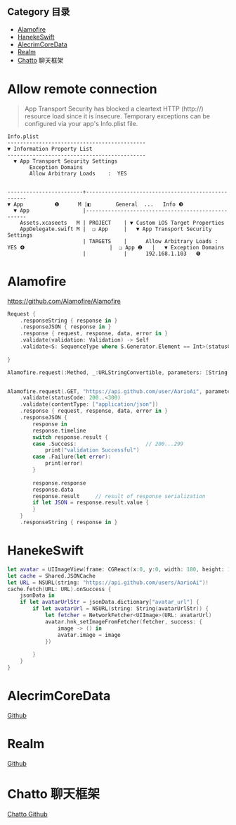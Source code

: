 ## Category 目录
*   [Alamofire](#Alamofire)
*   [HanekeSwift](#HanekeSwift)
*   [AlecrimCoreData](#AlecrimCoreData)
*   [Realm](#Realm)
*   [Chatto](#Chatto)  聊天框架
 
# Allow remote connection

> App Transport Security has blocked a cleartext HTTP (http://) resource load since it is insecure. Temporary exceptions can be configured via your app's Info.plist file.

```
Info.plist
--------------------------------------------
▼ Information Property List
--------------------------------------------
  ▼ App Transport Security Settings
       Exception Domains
       Allow Arbitrary Loads    :  YES


------------------------+---------------------------------------------------
▼ App          ❶      M |◧        General  ...   Info ❸	
  ▼ App                 |---------------------------------------------------
    Assets.xcaseets   M | PROJECT    | ▼ Custom iOS Target Properties
    AppDelegate.swift M |  ❏ App     |   ▼ App Transport Security Settings
                        | TARGETS    |      Allow Arbitrary Loads : YES ❹                           |  ❏ App ❷   |   ▼ Exception Domains
                        |            |      192.168.1.103   ❺ 
```




# Alamofire <a id="Alamofire"></a>
https://github.com/Alamofire/Alamofire
```swift
Request {
    .responseString { response in }
    .responseJSON { response in }
    .response { request, response, data, error in }
    .validate(validation: Validation) -> Self
    .validate<S: SequenceType where S.Generator.Element == Int>(statusCode acceptableStatusCode: S) -> Self
    
}

Alamofire.request(:Method, _:URLStringConvertible, parameters: [String: AnyObject]? = nil, encoding:ParameterEncoding = .URL, headers: [String:String]?) -> Request {}


Alamofire.request(.GET, "https://api.github.com/user/AarioAi", parameters: ["id" : "100"])
    .validate(statusCode: 200..<300)
    .validate(contentType: ["application/json"])
    .response { request, response, data, error in }
    .responseJSON { 
        response in
        response.timeline   
        switch response.result {
        case .Success:                      // 200...299
            print("validation Successful")
        case .Failure(let error):
            print(error)
        }
        
        response.response
        response.data
        response.result     // result of response serialization
        if let JSON = response.result.value {
        }
    }    
    .responseString { response in }
```
# HanekeSwift <a href="HanekeSwift"></a>
```swift
let avatar = UIImageView(frame: CGReact(x:0, y:0, width: 180, height: 180))
let cache = Shared.JSONCache
let URL = NSURL(string: "https://api.github.com/users/AarioAi")!
cache.fetch(URL: URL).onSuccess {
    jsonData in
    if let avatarUrlStr = jsonData.dictionary["avatar_url"] {
        if let avatarUrl = NSURL(string: String(avatarUrlStr)) {
            let fetcher = NetworkFetcher<UIImage>(URL: avatarUrl)
            avatar.hnk_setImageFromFetcher(fetcher, success: {
                image -> () in
                avatar.image = image
            })
            
        }
    }
}
```


    
# AlecrimCoreData <a id="AlecrimCoreData"></a>    
[Github](https://github.com/Alecrim/AlecrimCoreData)


# Realm <a id="Realm"></a>
[Github](https://github.com/realm/realm-cocoa)



# Chatto 聊天框架 <a id="Chatto"></a>
[Chatto Github](https://github.com/badoo/Chatto)



